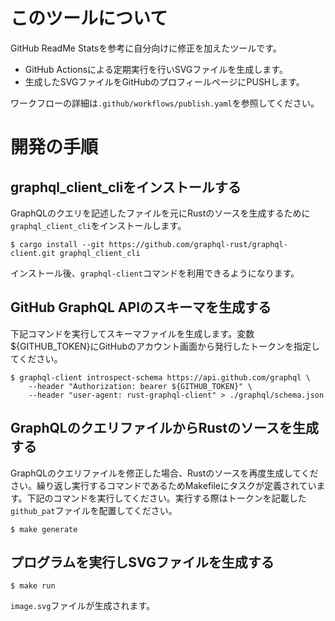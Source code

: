 # このツールについて

GitHub ReadMe Statsを参考に自分向けに修正を加えたツールです。

- GitHub Actionsによる定期実行を行いSVGファイルを生成します。
- 生成したSVGファイルをGitHubのプロフィールページにPUSHします。

ワークフローの詳細は`.github/workflows/publish.yaml`を参照してください。

# 開発の手順

## graphql_client_cliをインストールする

GraphQLのクエリを記述したファイルを元にRustのソースを生成するために`graphql_client_cli`をインストールします。

```
$ cargo install --git https://github.com/graphql-rust/graphql-client.git graphql_client_cli
```

インストール後、`graphql-client`コマンドを利用できるようになります。

## GitHub GraphQL APIのスキーマを生成する

下記コマンドを実行してスキーマファイルを生成します。変数${GITHUB_TOKEN}にGitHubのアカウント画面から発行したトークンを指定してください。

```
$ graphql-client introspect-schema https://api.github.com/graphql \
    --header "Authorization: bearer ${GITHUB_TOKEN}" \
    --header "user-agent: rust-graphql-client" > ./graphql/schema.json
```

## GraphQLのクエリファイルからRustのソースを生成する

GraphQLのクエリファイルを修正した場合、Rustのソースを再度生成してください。繰り返し実行するコマンドであるためMakefileにタスクが定義されています。下記のコマンドを実行してください。実行する際はトークンを記載した`github_pat`ファイルを配置してください。

```
$ make generate
```

## プログラムを実行しSVGファイルを生成する

```
$ make run
```

`image.svg`ファイルが生成されます。
